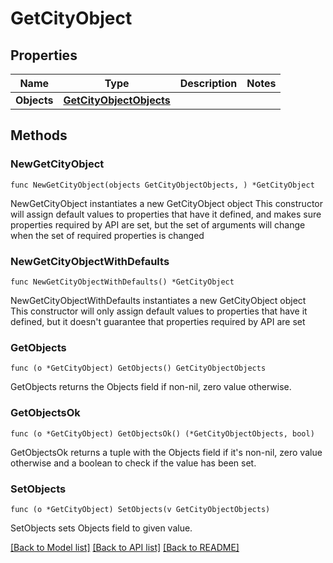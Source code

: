 # GetCityObject

## Properties

Name | Type | Description | Notes
------------ | ------------- | ------------- | -------------
**Objects** | [**GetCityObjectObjects**](GetCityObjectObjects.md) |  | 

## Methods

### NewGetCityObject

`func NewGetCityObject(objects GetCityObjectObjects, ) *GetCityObject`

NewGetCityObject instantiates a new GetCityObject object
This constructor will assign default values to properties that have it defined,
and makes sure properties required by API are set, but the set of arguments
will change when the set of required properties is changed

### NewGetCityObjectWithDefaults

`func NewGetCityObjectWithDefaults() *GetCityObject`

NewGetCityObjectWithDefaults instantiates a new GetCityObject object
This constructor will only assign default values to properties that have it defined,
but it doesn't guarantee that properties required by API are set

### GetObjects

`func (o *GetCityObject) GetObjects() GetCityObjectObjects`

GetObjects returns the Objects field if non-nil, zero value otherwise.

### GetObjectsOk

`func (o *GetCityObject) GetObjectsOk() (*GetCityObjectObjects, bool)`

GetObjectsOk returns a tuple with the Objects field if it's non-nil, zero value otherwise
and a boolean to check if the value has been set.

### SetObjects

`func (o *GetCityObject) SetObjects(v GetCityObjectObjects)`

SetObjects sets Objects field to given value.



[[Back to Model list]](../README.md#documentation-for-models) [[Back to API list]](../README.md#documentation-for-api-endpoints) [[Back to README]](../README.md)



